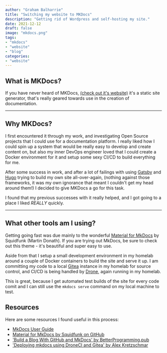 ```yaml
---
author: "Graham Balharrie"
title: "Switching my website to MKDocs"
description: "Getting rid of Wordpress and self-hosting my site."
date: 2021-12-12
draft: false
image: "mkdocs.png"
tags:
- "mkdocs"
- "website"
- "blog"
categories:
- "website"
---
```


## What is MKDocs?

If you have never heard of MKDocs, [(check out it's website)](https://mkdocs.org) it's a static site generator, that's really geared towards use in the creation of documentation.

---

## Why MKDocs?

I first encountered it through my work, and investigating Open Source projects that I could use for a documentation platform.  I really liked how I could spin up a system that would be really easy to develop and create content on, but also my inner DevOps engineer loved that I could create a Docker environment for it and setup some sexy CI/CD to build everything for me.

After some success in work, and after a lot of failings with using [Gatsby](https://www.gatsbyjs.com) and [Hugo](https://gohugo.io) trying to build my own site all-over-again, (nothing against those frameworks, it was my own ignorance that meant I couldn't get my head around them!) I decided to give MKDocs a go for this task. 

I found that my previous successes with it really helped, and I got going to a place I liked _REALLY_ quickly.

---

## What other tools am I using?

Getting going fast was due mainly to the wonderful [Material for MkDocs](https://squidfunk.github.io/mkdocs-material/) by Squidfunk (Martin Donath).  If you are trying out MkDocs, be sure to check out this theme - it's beautiful and super easy to use.

Aside from that I setup a small development environment in my homelab around a couple of Docker containers to build the site and serve it up.  I am committing my code to a local [Gitea](https://gitea.com) instance in my homelab for source control, and CI/CD is being handled by [Drone](https://drone.io), again running in my homelab.

This is great, because I get automated test builds of the site for every code comit and I can still use the `mkdocs serve` command on my local machine to test.

## Resources

Here are some resources I found useful in this process:

- [MkDocs User Guide](https://www.mkdocs.org/user-guide/)
- [Material for MkDocs by Squidfunk on GitHub](https://github.com/squidfunk/mkdocs-material)
- ['Build a Blog With GitHub and MkDocs' by BetterProgramming.pub](https://betterprogramming.pub/build-a-blog-with-github-and-mkdocs-cf47914affa7)
- ['Deploying mkdocs using DroneCI and Gitea' by Alex Kretzschmar](https://blog.ktz.me/deploying-mkdocs-using-droneci/)

&nbsp;